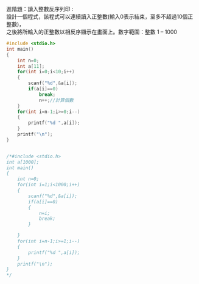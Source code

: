 進階題：讀入整數反序列印 :   
設計一個程式，該程式可以連續讀入正整數(輸入0表示結束，至多不超過10個正整數)，  
之後將所輸入的正整數以相反序顯示在畫面上。數字範圍：整數 1 – 1000  
```c
#include <stdio.h>
int main()
{
	int n=0;
	int a[11];
	for(int i=0;i<10;i++)
	{
		scanf("%d",&a[i]);
		if(a[i]==0)
			break;
			n++;//計算個數
	}
	for(int i=n-1;i>=0;i--)
	{
		printf("%d ",a[i]);
	}
	printf("\n");
}


/*#include <stdio.h>
int a[1000];
int main()
{
	int n=0;
	for(int i=1;i<1000;i++)
	{
		scanf("%d",&a[i]);
		if(a[i]==0)
		{
			n=i;
			break;
		}

	}
	for(int i=n-1;i>=1;i--)
	{
		printf("%d ",a[i]);
	}
	printf("\n");
}
*/
